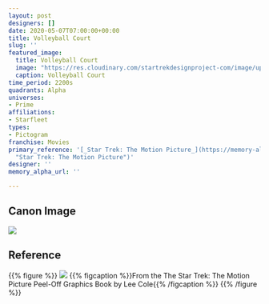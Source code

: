 ```yaml
---
layout: post
designers: []
date: 2020-05-07T07:00:00+00:00
title: Volleyball Court
slug: ''
featured_image:
  title: Volleyball Court
  image: "https://res.cloudinary.com/startrekdesignproject-com/image/upload/v1588628226/Volleyball.png"
  caption: Volleyball Court
time_period: 2200s
quadrants: Alpha
universes:
- Prime
affiliations:
- Starfleet
types:
- Pictogram
franchise: Movies
primary_reference: '[_Star Trek: The Motion Picture_](https://memory-alpha.fandom.com/wiki/Star_Trek:_The_Motion_Picture
  "Star Trek: The Motion Picture")'
designer: ''
memory_alpha_url: ''

---
```

## Canon Image

![](https://res.cloudinary.com/startrekdesignproject-com/image/upload/v1588628226/Volleyball-LightCubeTables_ST-TMP.jpg)

## Reference

{{% figure %}}
![](https://res.cloudinary.com/startrekdesignproject-com/image/upload/v1588628226/Volleyball_Ref.jpg)
{{% figcaption %}}From the The Star Trek: The Motion Picture Peel-Off Graphics Book by Lee Cole{{% /figcaption %}}
{{% /figure %}}